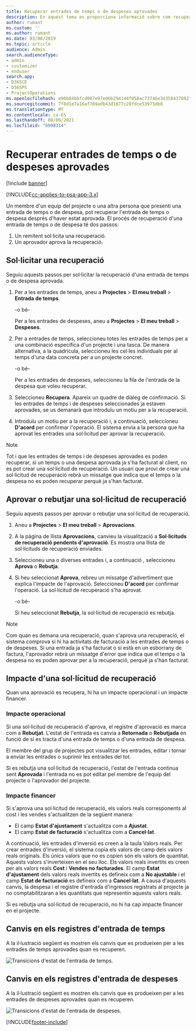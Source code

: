```yaml
---
title: Recuperar entrades de temps o de despeses aprovades
description: En aquest tema es proporciona informació sobre com recuperar una transacció de despesa i temps de projecte aprovada anteriorment.
author: rumant
ms.custom: ''
ms.author: rumant
ms.date: 03/08/2019
ms.topic: article
audience: Admin
search.audienceType:
- admin
- customizer
- enduser
search.app:
- D365CE
- D365PS
- ProjectOperations
ms.openlocfilehash: e90b84bbfcd007e97e96b294144f058ac73746e3d358437692f0a8e6e92b8de3
ms.sourcegitcommit: 7f8d1e7a16af769adb43d1877c28fdce53975db8
ms.translationtype: MT
ms.contentlocale: ca-ES
ms.lasthandoff: 08/06/2021
ms.locfileid: "6998314"
---
```

# <a name="recall-approved-time-or-expense-entries"></a>Recuperar entrades de temps o de despeses aprovades

[!include [banner](../includes/psa-now-project-operations.md)]

[!INCLUDE[cc-applies-to-psa-app-3.x](../includes/cc-applies-to-psa-app-3x.md)]

Un membre d'un equip del projecte o una altra persona que presenti una entrada de temps o de despesa, pot recuperar l'entrada de temps o despesa després d'haver estat aprovada. El procés de recuperació d'una entrada de temps o de despesa té dos passos:

1. Un remitent sol·licita una recuperació.
2. Un aprovador aprova la recuperació.

## <a name="request-a-recall"></a>Sol·licitar una recuperació

Seguiu aquests passos per sol·licitar la recuperació d'una entrada de temps o de despesa aprovada.

1. Per a les entrades de temps, aneu a **Projectes** \> **El meu treball** \> **Entrada de temps**.

    -o bé-

    Per a les entrades de despeses, aneu a **Projectes** \> **El meu treball** \> **Despeses**.

2. Per a entrades de temps, seleccioneu totes les entrades de temps per a una combinació específica d'un projecte i una tasca. De manera alternativa, a la quadrícula, seleccioneu les cel·les individuals per al temps d'una data concreta per a un projecte concret.

    -o bé-

    Per a les entrades de despeses, seleccioneu la fila de l'entrada de la despesa que voleu recuperar.

3. Seleccioneu **Recupera**. Apareix un quadre de diàleg de confirmació. Si les entrades de temps i de despeses seleccionades ja estaven aprovades, se us demanarà que introduïu un motiu per a la recuperació.
4. Introduïu un motiu per a la recuperació i, a continuació, seleccioneu **D'acord** per confirmar l'operació. El sistema envia a la persona que ha aprovat les entrades una sol·licitud per aprovar la recuperació.

> [!NOTE]
> Tot i que les entrades de temps i de despeses aprovades es poden recuperar, si un temps o una despesa aprovada ja s'ha facturat al client, no es pot crear una sol·licitud de recuperació. Un usuari que provi de crear una sol·licitud de recuperació rebrà un missatge que indica que el temps o la despesa no es poden recuperar perquè ja s'han facturat.

## <a name="approve-or-reject-a-recall-request"></a>Aprovar o rebutjar una sol·licitud de recuperació

Seguiu aquests passos per aprovar o rebutjar una sol·licitud de recuperació.

1. Aneu a **Projectes** \> **El meu treball** \> **Aprovacions**.
2. A la pàgina de llista **Aprovacions**, canvieu la visualització a **Sol·licituds de recuperació pendents d'aprovació**. Es mostra una llista de sol·licituds de recuperació enviades.
3. Seleccioneu una o diverses entrades i, a continuació , seleccioneu **Aprova** o **Rebutja**.
4. Si heu seleccionat **Aprova**, rebreu un missatge d'advertiment que explica l'impacte de l'aprovació. Seleccioneu **D'acord** per confirmar l'operació. La sol·licitud de recuperació s'ha aprovat.

    -o bé-

    Si heu seleccionat **Rebutja**, la sol·licitud de recuperació es rebutja.

> [!NOTE]
> Com quan es demana una recuperació, quan s'aprova una recuperació, el sistema comprova si hi ha activitats de facturació a les entrades de temps o de despeses. Si una entrada ja s'ha facturat o si està en un esborrany de factura, l'aprovador rebrà un missatge d'error que indica que el temps o la despesa no es poden aprovar per a la recuperació, perquè ja s'han facturat.

## <a name="impact-of-a-recall-request"></a>Impacte d'una sol·licitud de recuperació

Quan una aprovació es recupera, hi ha un impacte operacional i un impacte financer.

### <a name="operational-impact"></a>Impacte operacional

Si una sol·licitud de recuperació d'aprova, el registre d'aprovació es marca com a **Rebutjat**. L'estat de l'entrada es canvia a **Retornada** o **Rebutjada** en funció de si es tracta d'una entrada de temps o d'una entrada de despesa.

El membre del grup de projectes pot visualitzar les entrades, editar i tornar a enviar les entrades o suprimir les entrades del tot.

Si es rebutja una sol·licitud de recuperació, l'estat de l'entrada continua sent **Aprovada** i l'entrada no es pot editar pel membre de l'equip del projecte o l'aprovador del projecte.

### <a name="financial-impact"></a>Impacte financer

Si s'aprova una sol·licitud de recuperació, els valors reals corresponents al cost i les vendes s'actualitzen de la següent manera:

- El camp **Estat d'ajustament** s'actualitza com a **Ajustat**.
- El camp **Estat de facturació** s'actualitza com a **Cancel·lat**.

A continuació, les entrades d'inversió es creen a la taula Valors reals. Per crear entrades d'inversió, el sistema copia els valors de camp dels valors reals originals. Els únics valors que no es copien són els valors de quantitat. Aquests valors s'inverteixen en el seu lloc. Els valors reals invertits es creen per als valors reals **Cost** i **Vendes no facturades**. El camp **Estat d'ajustament** dels valors reals invertits es defineix com a **No ajustable** i el camp **Estat de facturació** es defineix com a **Cancel·lat**. A causa d'aquests canvis, la despesa i el registre d'entrada d'ingressos registrats al projecte ja no comptabilitzaran a les quantitats que representin aquests valors reals.

Si es rebutja una sol·licitud de recuperació, no hi ha cap impacte financer en el projecte.

## <a name="changes-to-time-entry-records"></a>Canvis en els registres d'entrada de temps

A la il·lustració següent es mostren els canvis que es produeixen per a les entrades de temps aprovades quan es recuperen.

![Transicions d'estat de l'entrada de temps.](media/TimeEntryStateTransitions.png)

## <a name="changes-to-expense-entry-records"></a>Canvis en els registres d'entrada de despeses

A la il·lustració següent es mostren els canvis que es produeixen per a les entrades de despeses aprovades quan es recuperen.

![Transicions d'estat de l'entrada de despeses.](media/ExpenseEntryStateTransitions.png)


[!INCLUDE[footer-include](../includes/footer-banner.md)]